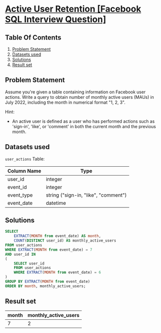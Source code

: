 # [Active User Retention [Facebook SQL Interview Question]](https://datalemur.com/questions/user-retention)

## Table Of Contents
1. [Problem Statement](#problem-statement)
2. [Datasets used](#datasets-used)
3. [Solutions](#solutions)
4. [Result set](#result-set)

## Problem Statement

Assume you're given a table containing information on Facebook user actions. Write a query to obtain number of monthly active users (MAUs) in July 2022, including the month in numerical format "1, 2, 3".

Hint:

- An active user is defined as a user who has performed actions such as 'sign-in', 'like', or 'comment' in both the current month and the previous month.

## Datasets used

```user_actions``` Table:

|  Column Name  | Type          |
| ------------- | ------------- |
| user_id	| integer |
| event_id |	integer |
| event_type |	string ("sign-in, "like", "comment") |
| event_date |	datetime |

## Solutions

```sql
SELECT 
    EXTRACT(MONTH from event_date) AS month,
    COUNT(DISTINCT user_id) AS monthly_active_users
FROM user_actions
WHERE EXTRACT(MONTH from event_date) = 7
AND user_id IN 
(
    SELECT user_id 
    FROM user_actions 
    WHERE EXTRACT(MONTH from event_date) = 6
)
GROUP BY EXTRACT(MONTH from event_date)
ORDER BY month, monthly_active_users;
```

## Result set

| month | monthly_active_users |
| ----- | -------------------- |
| 7 | 2 |